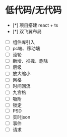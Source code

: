 # 低代码/无代码
- [*] 项目搭建 react + ts
- [*] 双飞翼布局
- [ ] 组件库引入
- [ ] pc端、移动端
- [ ] 滚轮
- [ ] 新增、推拽、删除
- [ ] 层级
- [ ] 放大缩小
- [ ] 网格
- [ ] 时间回流
- [ ] 九宫格
- [ ] 吸附
- [ ] 锁定
- [ ] PSD
- [ ] 实时json
- [ ] 事件
- [ ] 请求
